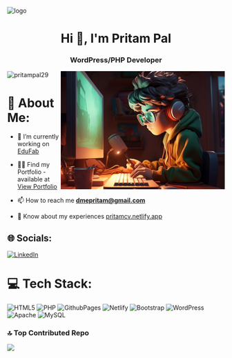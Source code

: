 ![logo](banngit-ezgif.com-optimize.gif)
<h1 align="center">Hi 👋, I'm Pritam Pal</h1>
<h3 align="center">WordPress/PHP Developer</h3>

<img align="right" alt="side-img" width="380" src="2150898496.jpg">

<p align="left"> <img src="https://komarev.com/ghpvc/?username=pritampal29&label=Profile%20views&color=0e75b6&style=flat" alt="pritampal29" /> </p>

# 💫 About Me:
- 🔭 I’m currently working on [EduFab](https://edifab.in)

- 👨‍💻 Find my Portfolio - available at  [View Portfolio](https://pritamcv.netlify.app)

- 📫 How to reach me **dmepritam@gmail.com**

- 📄 Know about my experiences [pritamcv.netlify.app](https://pritamcv.netlify.app)

## 🌐 Socials:
[![LinkedIn](https://img.shields.io/badge/LinkedIn-%230077B5.svg?logo=linkedin&logoColor=white)](https://linkedin.com/in/https://linkedin.com/in/pritam-pal-808a37129) 

# 💻 Tech Stack:
![HTML5](https://img.shields.io/badge/html5-%23E34F26.svg?style=for-the-badge&logo=html5&logoColor=white) ![PHP](https://img.shields.io/badge/php-%23777BB4.svg?style=for-the-badge&logo=php&logoColor=white) ![GithubPages](https://img.shields.io/badge/github%20pages-121013?style=for-the-badge&logo=github&logoColor=white) ![Netlify](https://img.shields.io/badge/netlify-%23000000.svg?style=for-the-badge&logo=netlify&logoColor=#00C7B7) ![Bootstrap](https://img.shields.io/badge/bootstrap-%238511FA.svg?style=for-the-badge&logo=bootstrap&logoColor=white) ![WordPress](https://img.shields.io/badge/WordPress-%23117AC9.svg?style=for-the-badge&logo=WordPress&logoColor=white) ![Apache](https://img.shields.io/badge/apache-%23D42029.svg?style=for-the-badge&logo=apache&logoColor=white) ![MySQL](https://img.shields.io/badge/mysql-%2300000f.svg?style=for-the-badge&logo=mysql&logoColor=white)

### 🔝 Top Contributed Repo
![](https://github-contributor-stats.vercel.app/api?username=Pritampal29&limit=5&theme=dark&combine_all_yearly_contributions=true)

<!-- <p>&nbsp;<img align="center" src="https://github-readme-stats.vercel.app/api?username=pritampal29&show_icons=true&locale=en" alt="pritampal29" /></p> -->
